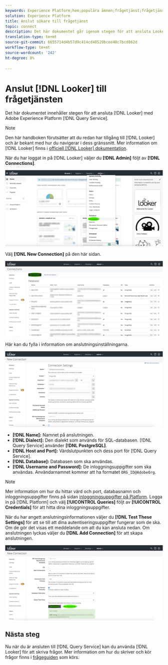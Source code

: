 ```yaml
---
keywords: Experience Platform;hem;populära ämnen;frågetjänst;frågetjänst;Sökare;sökare;ansluta till frågetjänst;
solution: Experience Platform
title: Anslut sökare till frågetjänst
topic: connect
description: Det här dokumentet går igenom stegen för att ansluta Looker till Adobe Experience Platform Query Service.
translation-type: tm+mt
source-git-commit: 6655714d4b57d9c414cd40529bcee48c7bcd862d
workflow-type: tm+mt
source-wordcount: '242'
ht-degree: 0%

---
```



# Anslut [!DNL Looker] till frågetjänsten

Det här dokumentet innehåller stegen för att ansluta [!DNL Looker] med Adobe Experience Platform [!DNL Query Service].

>[!NOTE]
>
> Den här handboken förutsätter att du redan har tillgång till [!DNL Looker] och är bekant med hur du navigerar i dess gränssnitt. Mer information om [!DNL Looker] finns i [officiell [!DNL Looker] dokumentation](https://docs.looker.com/).

När du har loggat in på [!DNL Looker] väljer du **[!DNL Admin]** följt av **[!DNL Connections]**.

![](../images/clients/looker/click-admin-connections.png)

Välj **[!DNL New Connection]** på den här sidan.

![](../images/clients/looker/click-new-connection.png)

Här kan du fylla i information om anslutningsinställningarna.

![](../images/clients/looker/new-connection.png)

- **[!DNL Name]:** Namnet på anslutningen.
- **[!DNL Dialect]:** Den dialekt som används för SQL-databasen. [!DNL Query Service] använder  **[!DNL PostgreSQL]**.
- **[!DNL Host and Port]:** Värdslutpunkten och dess port för  [!DNL Query Service].
- **[!DNL Database]:** Databasen som ska användas.
- **[!DNL Username and Password]:** De inloggningsuppgifter som ska användas. Användarnamnet kommer att ha formatet `ORG_ID@AdobeOrg`.

>[!NOTE]
>
>Mer information om hur du hittar värd och port, databasnamn och inloggningsuppgifter finns på sidan [inloggningsuppgifter på Platform](https://platform.adobe.com/query/configuration). Logga in på [!DNL Platform] och välj **[!UICONTROL Queries]** följt av **[!UICONTROL Credentials]** för att hitta dina inloggningsuppgifter.

När du har angett anslutningsinformationen väljer du **[!DNL Test These Settings]** för att se till att dina autentiseringsuppgifter fungerar som de ska. Om de gör det visas ett meddelande om att du kan ansluta nedan. Om anslutningen lyckas väljer du **[!DNL Add Connection]** för att skapa anslutningen.

![](../images/clients/looker/click-test-connection.png)

## Nästa steg

Nu när du är ansluten till [!DNL Query Service] kan du använda [!DNL Looker] för att skriva frågor. Mer information om hur du skriver och kör frågor finns i [frågeguiden](../best-practices/writing-queries.md) som körs.